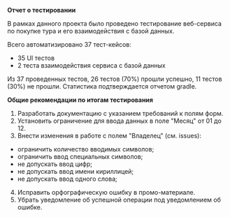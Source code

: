 **Отчет о тестировании**

В рамках данного проекта было проведено тестирование веб-сервиса по покупке тура и его взаимодействия с базой данных.

Всего автоматизировано 37 тест-кейсов:

- 35 UI тестов
- 2 теста взаимодействия сервиса с базой данных

Из 37 проведенных тестов, 26 тестов (70%) прошли успешно, 11 тестов (30%) не прошли. Статистика подтверждается отчетом gradle. 

**Общие рекомендации по итогам тестирования**

1. Разработать документацию с указанием требований к полям форм.
2. Установить ограничение для ввода данных в поле "Месяц" от 01 до 12.
3. Внести изменения в работе с полем "Владелец" (см. issues):
- ограничить количество вводимых символов;
- ограничить ввод специальных символов;
- не допускать ввод цифр;
- не допускать ввод имени кириллицей;
- не допускать ввод одного слова;
4. Исправить орфографическую ошибку в промо-материале.
5. Убрать уведомление об успешной операции под уведомлением об ошибке.


